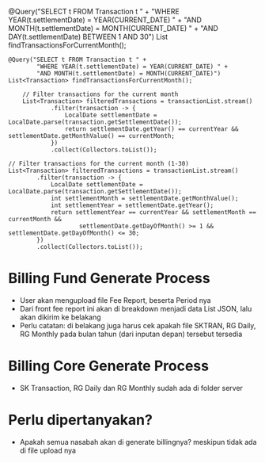
@Query("SELECT t FROM Transaction t " +
"WHERE YEAR(t.settlementDate) = YEAR(CURRENT_DATE) " +
"AND MONTH(t.settlementDate) = MONTH(CURRENT_DATE) " +
"AND DAY(t.settlementDate) BETWEEN 1 AND 30")
List<Transaction> findTransactionsForCurrentMonth();

    @Query("SELECT t FROM Transaction t " +
            "WHERE YEAR(t.settlementDate) = YEAR(CURRENT_DATE) " +
            "AND MONTH(t.settlementDate) = MONTH(CURRENT_DATE)")
    List<Transaction> findTransactionsForCurrentMonth();

        // Filter transactions for the current month
        List<Transaction> filteredTransactions = transactionList.stream()
                .filter(transaction -> {
                    LocalDate settlementDate = LocalDate.parse(transaction.getSettlementDate());
                    return settlementDate.getYear() == currentYear && settlementDate.getMonthValue() == currentMonth;
                })
                .collect(Collectors.toList());

    // Filter transactions for the current month (1-30)
    List<Transaction> filteredTransactions = transactionList.stream()
            .filter(transaction -> {
                LocalDate settlementDate = LocalDate.parse(transaction.getSettlementDate());
                int settlementMonth = settlementDate.getMonthValue();
                int settlementYear = settlementDate.getYear();
                return settlementYear == currentYear && settlementMonth == currentMonth &&
                        settlementDate.getDayOfMonth() >= 1 && settlementDate.getDayOfMonth() <= 30;
            })
            .collect(Collectors.toList());

# Billing Fund Generate Process

- User akan mengupload file Fee Report, beserta Period nya
- Dari front fee report ini akan di breakdown menjadi data List JSON, lalu akan dikirim ke belakang
- Perlu catatan: di belakang juga harus cek apakah file SKTRAN, RG Daily, RG Monthly pada bulan tahun (dari inputan depan) tersebut tersedia

# Billing Core Generate Process
- SK Transaction, RG Daily dan RG Monthly sudah ada di folder server


# Perlu dipertanyakan?
- Apakah semua nasabah akan di generate billingnya? meskipun tidak ada di file upload nya